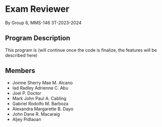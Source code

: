 # Exam Reviewer

By Group 6, MMS-146 3T-2023-2024

## Program Description

This program is (will continue once the code is finalize, the features will be described here)

## Members

* Joinne Sherry Mae M. Alcano
* Iad Radley Adrienne C. Abu
* Joel P. Doctor
* Mark John Paul A. Cabling
* Gabriel Rodolfo M. Barboza
* Alexandra Margarette B. Dayo
* John Dane R. Macaraig
* Aljey Pidlaoan

